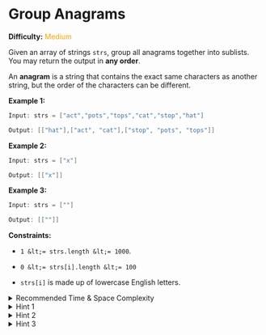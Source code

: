 # Group Anagrams

**Difficulty:** <span style="color: orange;">Medium</span>

Given an array of strings `strs`, group all anagrams together into sublists. You may return the output in **any order**.

An **anagram** is a string that contains the exact same characters as another string, but the order of the characters can be different.

**Example 1:**

```java
Input: strs = ["act","pots","tops","cat","stop","hat"]

Output: [["hat"],["act", "cat"],["stop", "pots", "tops"]]
```
**Example 2:**

```java
Input: strs = ["x"]

Output: [["x"]]
```
**Example 3:**

```java
Input: strs = [""]

Output: [[""]]
```
**Constraints:**


- `1 &lt;= strs.length &lt;= 1000`.

- `0 &lt;= strs[i].length &lt;= 100`

- `strs[i]` is made up of lowercase English letters.






<details>
<summary>Recommended Time &amp; Space Complexity</summary>

You should aim for a solution with `O(m * n)` time and `O(m)` space, where `m` is the number of strings and `n` is the length of the longest string.

</details>



<details>
<summary>Hint 1</summary>

A naive solution would be to sort each string and group them using a hash map. This would be an `O(m * nlogn)` solution. Though this solution is acceptable, can you think of a better way without sorting the strings?

</details>



<details>
<summary>Hint 2</summary>

By the definition of an anagram, we only care about the frequency of each character in a string. How is this helpful in solving the problem?

</details>



<details>
<summary>Hint 3</summary>

We can simply use an array of size `O(26)`, since the character set is `a` through `z` (`26` continuous characters), to count the frequency of each character in a string. Then, we can use this array as the key in the hash map to group the strings.

</details>